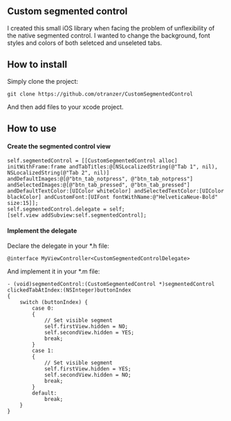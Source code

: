 ## Custom segmented control

I created this small iOS library when facing the problem of unflexibility of the native segmented control. I wanted to change the background, font styles and colors of both seletced and unseleted tabs.

## How to install

Simply clone the project:

    git clone https://github.com/otranzer/CustomSegmentedControl

And then add files to your xcode project.

## How to use

#### Create the segmented control view

    self.segmentedControl = [[CustomSegmentedControl alloc] initWithFrame:frame andTabTitles:@[NSLocalizedString(@"Tab 1", nil), NSLocalizedString(@"Tab 2", nil)] andDefaultImages:@[@"btn_tab_notpress", @"btn_tab_notpress"] andSelectedImages:@[@"btn_tab_pressed", @"btn_tab_pressed"] andDefaultTextColor:[UIColor whiteColor] andSelectedTextColor:[UIColor blackColor] andCustomFont:[UIFont fontWithName:@"HelveticaNeue-Bold" size:15]];
    self.segmentedControl.delegate = self;
    [self.view addSubview:self.segmentedControl];

#### Implement the delegate

Declare the delegate in your *.h file:

    @interface MyViewController<CustomSegmentedControlDelegate>

And implement it in your *.m file:

    - (void)segmentedControl:(CustomSegmentedControl *)segmentedControl clickedTabAtIndex:(NSInteger)buttonIndex
    {
        switch (buttonIndex) {
            case 0:
            {
                // Set visible segment
                self.firstView.hidden = NO;
                self.secondView.hidden = YES;
                break;
            }
            case 1:
            {
                // Set visible segment
                self.firstView.hidden = YES;
                self.secondView.hidden = NO;
                break;
            }
            default:
                break;
        }
    }

